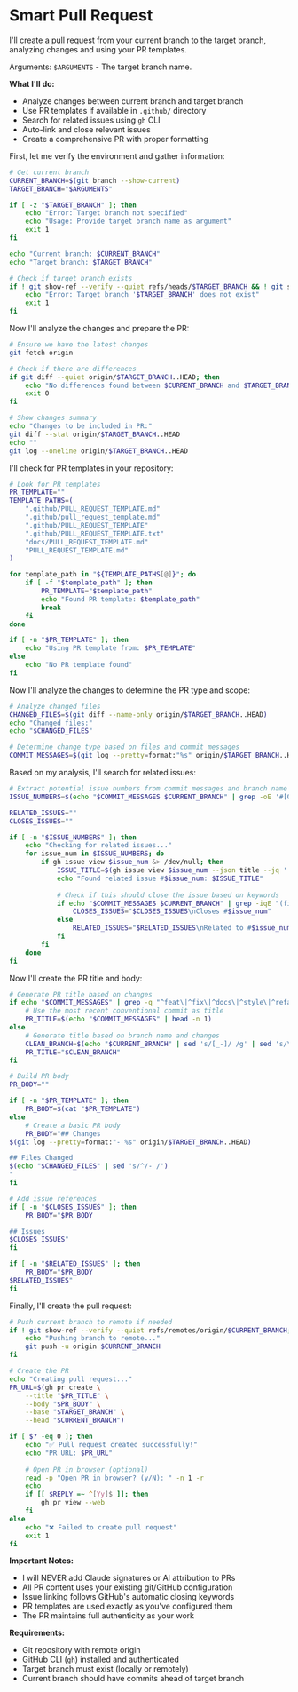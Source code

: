 # Smart Pull Request

I'll create a pull request from your current branch to the target branch, analyzing changes and using your PR templates.

Arguments: `$ARGUMENTS` - The target branch name.

**What I'll do:**
- Analyze changes between current branch and target branch
- Use PR templates if available in `.github/` directory
- Search for related issues using `gh` CLI
- Auto-link and close relevant issues
- Create a comprehensive PR with proper formatting

First, let me verify the environment and gather information:

```bash
# Get current branch
CURRENT_BRANCH=$(git branch --show-current)
TARGET_BRANCH="$ARGUMENTS"

if [ -z "$TARGET_BRANCH" ]; then
    echo "Error: Target branch not specified"
    echo "Usage: Provide target branch name as argument"
    exit 1
fi

echo "Current branch: $CURRENT_BRANCH"
echo "Target branch: $TARGET_BRANCH"

# Check if target branch exists
if ! git show-ref --verify --quiet refs/heads/$TARGET_BRANCH && ! git show-ref --verify --quiet refs/remotes/origin/$TARGET_BRANCH; then
    echo "Error: Target branch '$TARGET_BRANCH' does not exist"
    exit 1
fi
```

Now I'll analyze the changes and prepare the PR:

```bash
# Ensure we have the latest changes
git fetch origin

# Check if there are differences
if git diff --quiet origin/$TARGET_BRANCH..HEAD; then
    echo "No differences found between $CURRENT_BRANCH and $TARGET_BRANCH"
    exit 0
fi

# Show changes summary
echo "Changes to be included in PR:"
git diff --stat origin/$TARGET_BRANCH..HEAD
echo ""
git log --oneline origin/$TARGET_BRANCH..HEAD
```

I'll check for PR templates in your repository:

```bash
# Look for PR templates
PR_TEMPLATE=""
TEMPLATE_PATHS=(
    ".github/PULL_REQUEST_TEMPLATE.md"
    ".github/pull_request_template.md"
    ".github/PULL_REQUEST_TEMPLATE"
    ".github/PULL_REQUEST_TEMPLATE.txt"
    "docs/PULL_REQUEST_TEMPLATE.md"
    "PULL_REQUEST_TEMPLATE.md"
)

for template_path in "${TEMPLATE_PATHS[@]}"; do
    if [ -f "$template_path" ]; then
        PR_TEMPLATE="$template_path"
        echo "Found PR template: $template_path"
        break
    fi
done

if [ -n "$PR_TEMPLATE" ]; then
    echo "Using PR template from: $PR_TEMPLATE"
else
    echo "No PR template found"
fi
```

Now I'll analyze the changes to determine the PR type and scope:

```bash
# Analyze changed files
CHANGED_FILES=$(git diff --name-only origin/$TARGET_BRANCH..HEAD)
echo "Changed files:"
echo "$CHANGED_FILES"

# Determine change type based on files and commit messages
COMMIT_MESSAGES=$(git log --pretty=format:"%s" origin/$TARGET_BRANCH..HEAD)
```

Based on my analysis, I'll search for related issues:

```bash
# Extract potential issue numbers from commit messages and branch name
ISSUE_NUMBERS=$(echo "$COMMIT_MESSAGES $CURRENT_BRANCH" | grep -oE '#[0-9]+|[Ii]ssue[s]?\s*#?[0-9]+|[Ff]ix[es]*\s*#?[0-9]+|[Cc]lose[s]?\s*#?[0-9]+' | grep -oE '[0-9]+' | sort -u)

RELATED_ISSUES=""
CLOSES_ISSUES=""

if [ -n "$ISSUE_NUMBERS" ]; then
    echo "Checking for related issues..."
    for issue_num in $ISSUE_NUMBERS; do
        if gh issue view $issue_num &> /dev/null; then
            ISSUE_TITLE=$(gh issue view $issue_num --json title --jq '.title')
            echo "Found related issue #$issue_num: $ISSUE_TITLE"
            
            # Check if this should close the issue based on keywords
            if echo "$COMMIT_MESSAGES $CURRENT_BRANCH" | grep -iqE "(fix|close|resolve).*#?$issue_num|#$issue_num.*(fix|close|resolve)"; then
                CLOSES_ISSUES="$CLOSES_ISSUES\nCloses #$issue_num"
            else
                RELATED_ISSUES="$RELATED_ISSUES\nRelated to #$issue_num"
            fi
        fi
    done
fi
```

Now I'll create the PR title and body:

```bash
# Generate PR title based on changes
if echo "$COMMIT_MESSAGES" | grep -q "^feat\|^fix\|^docs\|^style\|^refactor\|^test\|^chore"; then
    # Use the most recent conventional commit as title
    PR_TITLE=$(echo "$COMMIT_MESSAGES" | head -n 1)
else
    # Generate title based on branch name and changes
    CLEAN_BRANCH=$(echo "$CURRENT_BRANCH" | sed 's/[_-]/ /g' | sed 's/\b\w/\U&/g')
    PR_TITLE="$CLEAN_BRANCH"
fi

# Build PR body
PR_BODY=""

if [ -n "$PR_TEMPLATE" ]; then
    PR_BODY=$(cat "$PR_TEMPLATE")
else
    # Create a basic PR body
    PR_BODY="## Changes
$(git log --pretty=format:"- %s" origin/$TARGET_BRANCH..HEAD)

## Files Changed
$(echo "$CHANGED_FILES" | sed 's/^/- /')
"
fi

# Add issue references
if [ -n "$CLOSES_ISSUES" ]; then
    PR_BODY="$PR_BODY

## Issues
$CLOSES_ISSUES"
fi

if [ -n "$RELATED_ISSUES" ]; then
    PR_BODY="$PR_BODY
$RELATED_ISSUES"
fi
```

Finally, I'll create the pull request:

```bash
# Push current branch to remote if needed
if ! git show-ref --verify --quiet refs/remotes/origin/$CURRENT_BRANCH; then
    echo "Pushing branch to remote..."
    git push -u origin $CURRENT_BRANCH
fi

# Create the PR
echo "Creating pull request..."
PR_URL=$(gh pr create \
    --title "$PR_TITLE" \
    --body "$PR_BODY" \
    --base "$TARGET_BRANCH" \
    --head "$CURRENT_BRANCH")

if [ $? -eq 0 ]; then
    echo "✅ Pull request created successfully!"
    echo "PR URL: $PR_URL"
    
    # Open PR in browser (optional)
    read -p "Open PR in browser? (y/N): " -n 1 -r
    echo
    if [[ $REPLY =~ ^[Yy]$ ]]; then
        gh pr view --web
    fi
else
    echo "❌ Failed to create pull request"
    exit 1
fi
```

**Important Notes:**
- I will NEVER add Claude signatures or AI attribution to PRs
- All PR content uses your existing git/GitHub configuration
- Issue linking follows GitHub's automatic closing keywords
- PR templates are used exactly as you've configured them
- The PR maintains full authenticity as your work

**Requirements:**
- Git repository with remote origin
- GitHub CLI (`gh`) installed and authenticated
- Target branch must exist (locally or remotely)
- Current branch should have commits ahead of target branch